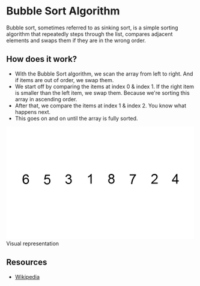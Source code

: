 # Bubble Sort Algorithm
Bubble sort, sometimes referred to as sinking sort, is a simple sorting algorithm that repeatedly steps through the list, compares adjacent elements and swaps them if they are in the wrong order. 

## How does it work?
- With the Bubble Sort algorithm, we scan the array from left to right. And if items are out of order, we swap them.
- We start off by comparing the items at index 0 & index 1. If the right item is smaller than the left item, we swap them. Because we're sorting this array in ascending order.
- After that, we compare the items at index 1 & index 2. You know what happens next. 
- This goes on and on until the array is fully sorted.

![bubble_sort](bubble-sort.gif)
<br>
Visual representation 

## Resources 
- [Wikipedia](https://en.wikipedia.org/wiki/Bubble_sort)